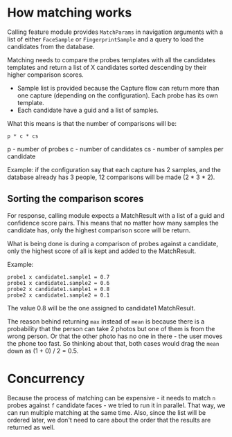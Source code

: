 # How matching works

Calling feature module provides `MatchParams` in navigation arguments with a list of
either `FaceSample` or `FingerprintSample` and a query to load the candidates from the database.

Matching needs to compare the probes templates with all the candidates templates and return a list
of X candidates sorted descending by their higher comparison scores.

- Sample list is provided because the Capture flow can return more than one capture (depending on
  the configuration). Each probe has its own template.
- Each candidate have a guid and a list of samples.

What this means is that the number of comparisons will be:

```
p * c * cs
```

p - number of probes
c - number of candidates
cs - number of samples per candidate

Example: if the configuration say that each capture has 2 samples, and the database already has 3
people, 12 comparisons will be made (2 * 3 * 2).

## Sorting the comparison scores

For response, calling module expects a MatchResult with a list of a guid and confidence score pairs.
This means that no matter how many samples the candidate has, only the highest comparison score will
be return.

What is being done is during a comparison of probes against a candidate, only the highest score of
all is kept and added to the MatchResult.

Example:

```
probe1 x candidate1.sample1 = 0.7
probe1 x candidate1.sample2 = 0.6
probe2 x candidate1.sample1 = 0.8
probe2 x candidate1.sample2 = 0.1
```

The value 0.8 will be the one assigned to candidate1 MatchResult.

The reason behind returning `max` instead of `mean` is because there is a probability that the
person can take 2 photos but one of them is from the wrong person. Or that the other photo has no
one in there - the user moves the phone too fast. So thinking about that, both cases would drag
the `mean` down as (1 + 0) / 2 = 0.5.

# Concurrency

Because the process of matching can be expensive - it needs to match `n` probes against `f`
candidate faces - we tried to run it in parallel. That way, we can run multiple matching at the
same time. Also, since the list will be ordered later, we don't need to care about the order that
the results are returned as well.
